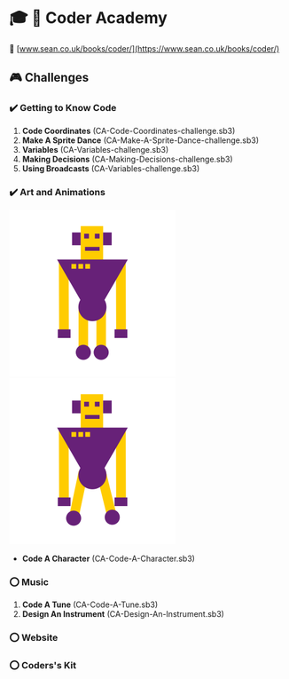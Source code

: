 # :mortar_board: :closed_book: Coder Academy

:link: [www.sean.co.uk/books/coder/](https://www.sean.co.uk/books/coder/)

## :video_game: Challenges

### :heavy_check_mark: Getting to Know Code

1. **Code Coordinates** (CA-Code-Coordinates-challenge.sb3)
2. **Make A Sprite Dance** (CA-Make-A-Sprite-Dance-challenge.sb3)
3. **Variables** (CA-Variables-challenge.sb3)
4. **Making Decisions** (CA-Making-Decisions-challenge.sb3)
5. **Using Broadcasts** (CA-Variables-challenge.sb3)

### :heavy_check_mark: Art and Animations

![Character Idle](art-and-animation/design-a-character.svg)
![Character Walk](art-and-animation/design-a-character-walk.svg)

- **Code A Character** (CA-Code-A-Character.sb3)

### :o: Music

1. **Code A Tune** (CA-Code-A-Tune.sb3)
2. **Design An Instrument** (CA-Design-An-Instrument.sb3)

### :o: Website

### :o: Coders's Kit
